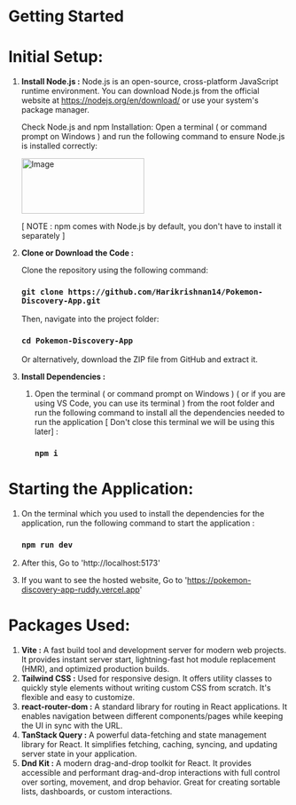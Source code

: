 # Getting Started
# Initial Setup:

1. **Install Node.js :** Node.js is an open-source, cross-platform JavaScript runtime environment. You can download Node.js from the official website at https://nodejs.org/en/download/ or use your system's package manager.

   Check Node.js and npm Installation:
   Open a terminal ( or command prompt on Windows ) and run the following command to ensure Node.js is installed correctly:

   <img width="221" height="100" alt="Image" src="https://github.com/user-attachments/assets/66bf7a95-33df-4520-b7c6-f9045e4b243d" />

   [ NOTE : npm comes with Node.js by default, you don't have to install it separately ]

2. **Clone or Download the Code :**

   Clone the repository using the following command:
   ### `git clone https://github.com/Harikrishnan14/Pokemon-Discovery-App.git`

   Then, navigate into the project folder:
   ### `cd Pokemon-Discovery-App`

   Or alternatively, download the ZIP file from GitHub and extract it.

5. **Install Dependencies :**
   1. Open the terminal ( or command prompt on Windows ) ( or if you are using VS Code, you can use its terminal ) from the root folder and run the following command to install all the dependencies needed to run the application [ Don't close this terminal we will be using this later] :
      ### `npm i`
      
# Starting the Application:

1. On the terminal which you used to install the dependencies for the application, run the following command to start the application :
   ### `npm run dev`
   
2. After this, Go to 'http://localhost:5173'
3. If you want to see the hosted website, Go to 'https://pokemon-discovery-app-ruddy.vercel.app'

# Packages Used:

1. **Vite :** A fast build tool and development server for modern web projects. It provides instant server start, lightning-fast hot module replacement (HMR), and optimized production builds.
2. **Tailwind CSS :** Used for responsive design. It offers utility classes to quickly style elements without writing custom CSS from scratch. It's flexible and easy to customize.
3. **react-router-dom :** A standard library for routing in React applications. It enables navigation between different components/pages while keeping the UI in sync with the URL.
4. **TanStack Query :** A powerful data-fetching and state management library for React. It simplifies fetching, caching, syncing, and updating server state in your application.
5. **Dnd Kit :** A modern drag-and-drop toolkit for React. It provides accessible and performant drag-and-drop interactions with full control over sorting, movement, and drop behavior. Great for creating sortable lists, dashboards, or custom interactions.